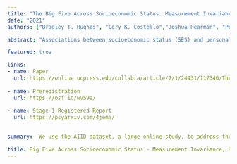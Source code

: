 ```yaml
---
title: "The Big Five Across Socioeconomic Status: Measurement Invariance, Relationships, and Age Trends"
date: "2021"
authors: ["Bradley T. Hughes", "Cory K. Costello","Joshua Pearman", "Pooya Razavi", "Cianna Bedford-Petersen", "Rita M. Ludwig", "Sanjay Srivastava"]

abstract: "Associations between socioeconomic status (SES) and personality traits have important implications for theory and application. Progress in understanding these associations depends on valid measurement, unbiased estimation, and careful assessment of generalizability. In this registered report, we used data from AIID, a large online study, to address three basic questions about personality and SES. First, we evaluated the measurement invariance of a common measure of personality, the Big Five Inventory, across indicators of educational attainment, income, and occupational prestige. Fit indices showed some instances of detectable noninvariance, but with little practical impact on substantive results. Second, we estimated associations between SES and personality. Results showed that personality and SES were largely independent (most rs < .1), in contrast to predictions derived from several previous studies. Third, we tested whether age trends in personality were moderated by SES. Results did not support predictions from social investment theory, but they did suggest that age trends were largely generalizable across SES. We discuss the implications of these findings for developing and validating personality measures for use in diverse samples. We also discuss the implications for theories that propose that the Big Five are responsive to, or partially responsible for, people’s economic and social conditions."

featured: true

links:
- name: Paper
  url: https://online.ucpress.edu/collabra/article/7/1/24431/117346/The-Big-Five-Across-Socioeconomic-Status/
  
- name: Preregistration
  url: https://osf.io/wv59a/
  
- name: Stage 1 Registered Report
  url: https://psyarxiv.com/4jema/
  

summary:  We use the AIID dataset, a large online study, to address three basic questions about personality and SES.

title: Big Five Across Socioeconomic Status - Measurement Invariance, Relationships, and Age Trends
---
```


